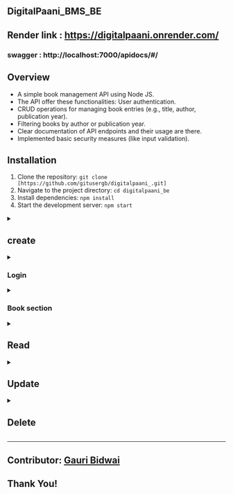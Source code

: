 
## DigitalPaani_BMS_BE

## Render link : https://digitalpaani.onrender.com/

### swagger : http://localhost:7000/apidocs/#/

## Overview
- A simple book management API using Node JS. 
- The API offer these functionalities: User authentication. 
- CRUD operations for managing book entries (e.g., title, author, publication year). 
- Filtering books by author or publication year. 
- Clear documentation of API endpoints and their usage are there. 
- Implemented basic security measures (like input validation). 


## Installation

1. Clone the repository: `git clone [https://github.com/gitusergb/digitalpaani_.git]`
2. Navigate to the project directory: `cd digitalpaani_be`
3. Install dependencies: `npm install`
4. Start the development server: `npm start`




<details>
<summary>

  ## create
</summary>
<br>

### Register /signup  user

### admin

```
POST : http://localhost:7000/users/register

{"username":"admin",
"email":"admin@gmail.com",
"password":"admin",
"role":"admin"}

{
    "msg": "The new user has been registered",
    "registeredUser": {
        "username": "admin",
        "email": "admin@gmail.com",
        "password": "$2b$05$3gDTeKUw4qxffewPA2QDRObHsrqmFcWBFdUZSYDX7OiBDOl.PYBSC",
        "role": "admin",
        "_id": "65d351d95d8a884040fb540c",
        "createdAt": "2024-02-19T13:04:25.498Z",
        "updatedAt": "2024-02-19T13:04:25.498Z"
    }
}
```

### user
```
POST : http://localhost:7000/users/register

{"username":"user1234",
"email":"user1234@gmail.com",
"password":"user1234",
"role":"dev"}

{
    "msg": "The new user has been registered",
    "registeredUser": {
        "username": "user1234",
        "email": "user1234@gmail.com",
        "password": "$2b$05$lICAwggFsHpN7xBD3GZiUOHLcteMw1Wcut1KPCSnpN9wZaAH.gvme",
        "role": "dev",
        "_id": "65d350bc7063d7da6c413b1c",
        "createdAt": "2024-02-19T12:59:40.849Z",
        "updatedAt": "2024-02-19T12:59:40.849Z"
    }
}
```

</details>
<details>
<summary>

  ### Login 
</summary>
<br>

### admin Login 
```
POST :http://localhost:7000/users/login

{
"email":"admin@gmail.com",
"password":"admin"}

{
    "msg": "Login successful!",
    "token": "eyJhbGciOiJIUzI1NiIsInR5cCI6IkpXVCJ9.eyJ1c2VySUQiOiI2NWQzNTFkOTVkOGE4ODQwNDBmYjU0MGMiLCJ1c2VybmFtZSI6ImFkbWluIiwiaWF0IjoxNzA4MzQ4MzQxfQ.JEazHNCspFdguDj6axI4JYFNUiglopLvh_IcZsDqEy0"
}

```
### User Login
```
POST :http://localhost:7000/users/login

{
"email":"user1234@gmail.com",
"password":"user1234"}

{
    "msg": "Login successful!",
    "token": "eyJhbGciOiJIUzI1NiIsInR5cCI6IkpXVCJ9.eyJ1c2VySUQiOiI2NWQzNTBiYzcwNjNkN2RhNmM0MTNiMWMiLCJ1c2VybmFtZSI6InVzZXIxMjM0IiwiaWF0IjoxNzA4MzQ4NzE1fQ.UNtjy5l0HdpR-6CDXS_gF9d1DtoTdgc7wMIvU0JbfLw"
}

```
</details>

<details>
<summary>

  ### Book section

</summary>

```
POST : http://localhost:7000/books/addbook

{
    "title": "The Power of Now",
    "author" : "Eckhart Tolle",
   "isbn": "9781577314806",
   "description": "A guide to spiritual enlightenment and living in the present moment.",
   "publishedDate": 1997,
 "category": "Self-Help",
   "price":15.00,
   "quantity": 30
}


{
    "msg": "A new book has been Created",
    "book": {
        "title": "The Power of Now",
        "author": "Eckhart Tolle",
        "isbn": "9781577314806",
        "description": "A guide to spiritual enlightenment and living in the present moment.",
        "publishedDate": "1970-01-01T00:00:01.997Z",
        "category": "Self-Help",
        "price": 15,
        "quantity": 30,
        "borrowedBy": [],
        "priceHistory": [],
        "quantityHistory": [],
        "_id": "65d35db45f848cc4b177f7d4",
        "createdAt": "2024-02-19T13:55:00.846Z",
        "updatedAt": "2024-02-19T13:55:00.846Z"
    }
}

```
</details>

<details>
<summary>

  ## Read 

</summary>
<br>

### user section 
```
GET : http://localhost:7000/users/logout
{
    "msg": "Please Login!"
}

```

```
GET : http://localhost:7000/users/
{
    "users": [
        {
            "_id": "65cf0bfd6534c7f1bee8fc2b",
            "username": "user2",
            "email": "user2@gmail.com",
            "createdAt": "2024-02-16T07:17:17.734Z",
            "updatedAt": "2024-02-16T07:17:17.734Z"
        },
        {
            "_id": "65cf0c116534c7f1bee8fc2d",
            "username": "user3",
            "email": "user3@gmail.com",
            "createdAt": "2024-02-16T07:17:37.233Z",
            "updatedAt": "2024-02-16T07:17:37.233Z"
        },
        {
            "_id": "65cf0c1f6534c7f1bee8fc2f",
            "username": "user1",
            "email": "user1@gmail.com",
            "createdAt": "2024-02-16T07:17:51.366Z",
            "updatedAt": "2024-02-16T07:17:51.366Z"
        }
    ]
}

```
### Book section
```
GET : http://localhost:7000/books/

{
    "books": [
        {
            "_id": "65d35ecd5f848cc4b177f7d7",
            "title": "The Raven",
            "author": "Edgar Allan Poe",
            "isbn": "9780486277955",
            "description": " A collection of poems, including the famous narrative poem The Raven.",
            "publishedDate": "1970-01-01T00:00:01.845Z",
            "category": "Poetry",
            "price": 4.99,
            "quantity": 20,
            "borrowedBy": [],
            "priceHistory": [],
            "quantityHistory": [],
            "createdAt": "2024-02-19T13:59:41.830Z",
            "updatedAt": "2024-02-19T13:59:41.830Z",
            "availableQuantity": 20
        },
        {
            "_id": "65d35f165f848cc4b177f7da",
            "title": "Hamlet",
            "author": "William Shakespeare",
            "isbn": "9780143128540",
            "description": "Tragedy about the Prince of Denmark and his quest for revenge.",
            "publishedDate": "1970-01-01T00:00:01.603Z",
            "category": "Drama",
            "price": 9.99,
            "quantity": 60,
            "borrowedBy": [],
            "priceHistory": [],
            "quantityHistory": [],
            "createdAt": "2024-02-19T14:00:54.672Z",
            "updatedAt": "2024-02-19T14:00:54.672Z",
            "availableQuantity": 60
        }
        ]
}
```

```
GET : http://localhost:7000/books/:year
params : year : 1970-01-01T00:00:01.603Z
{
    "msg": "book with year:1970-01-01T00:00:01.603Z",
    "book": {
        "_id": "65d35f165f848cc4b177f7da",
        "title": "Hamlet",
        "author": "William Shakespeare",
        "isbn": "9780143128540",
        "description": "Tragedy about the Prince of Denmark and his quest for revenge.",
        "publishedDate": "1970-01-01T00:00:01.603Z",
        "category": "Drama",
        "price": 9.99,
        "quantity": 60,
        "borrowedBy": [],
        "priceHistory": [],
        "quantityHistory": [],
        "createdAt": "2024-02-19T14:00:54.672Z",
        "updatedAt": "2024-02-19T14:00:54.672Z",
        "availableQuantity": 60
    }
}
```
```
http://localhost:7000/books/:author

J.K. Rowling

{
    "book": {
        "_id": "65d361a95f848cc4b177f7ec",
        "title": "Harry Potter and the Sorcerer's Stone",
        "author": "J.K. Rowling",
        "isbn": "9780590353427",
        "description": "The magical journey begins as Harry Potter, an orphaned boy, discovers he is a wizard and attends Hogwarts School of Witchcraft and Wizardry.",
        "publishedDate": "1970-01-01T00:00:01.997Z",
        "category": "Fantasy",
        "price": 10.99,
        "quantity": 15,
        "borrowedBy": [],
        "priceHistory": [],
        "quantityHistory": [],
        "createdAt": "2024-02-19T14:11:53.289Z",
        "updatedAt": "2024-02-19T14:11:53.289Z",
        "availableQuantity": 15
    }
}

```
</details>

<details>
<summary>

 ## Update 
</summary>
<br>

### user section 
### Book section
</details>

<details>
<summary>

 ## Delete
</summary>
<br>

### user section 
### Book section
```
DELETE : http://localhost:7000/books/delete/:bookID
{
    "msg": "book with Id:65d37f0c976ae3be7c354d00 has been deleted"
}
```
</details>

---

## Contributor: [Gauri Bidwai](https://github.com/gitusergb)

## Thank You!